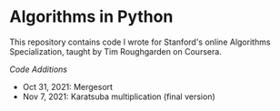 # Algorithms in Python

This repository contains code I wrote for Stanford's online Algorithms Specialization, taught by Tim Roughgarden on 
Coursera.

*Code Additions*

* Oct 31, 2021: Mergesort
* Nov 7, 2021: Karatsuba multiplication (final version)